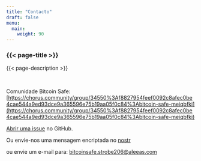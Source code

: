 ```yaml
---
title: "Contacto"
draft: false
menu:
  main:
    weight: 90
---
```


### {{< page-title >}} 
{{< page-description >}} 

<br>


Comunidade Bitcoin Safe: [https://chorus.community/group/34550%3Af8827954feef0092c8afec0be4cae544a9ed93dce9a365596e75b19aa05f0c84%3Abitcoin-safe-meiqbfki](https://chorus.community/group/34550%3Af8827954feef0092c8afec0be4cae544a9ed93dce9a365596e75b19aa05f0c84%3Abitcoin-safe-meiqbfki)

[Abrir uma issue](https://github.com/andreasgriffin/bitcoin-safe) no GitHub.

Ou envie-nos uma mensagem encriptada no [nostr](https://nostr.com/npub1g9uhysae68vhvwwqel8v9enr9mg43rn4tpurs6a9g4jsrw6nl7lsplhs9v) 

ou envie um e-mail para: bitcoinsafe.strobe206@aleeas.com